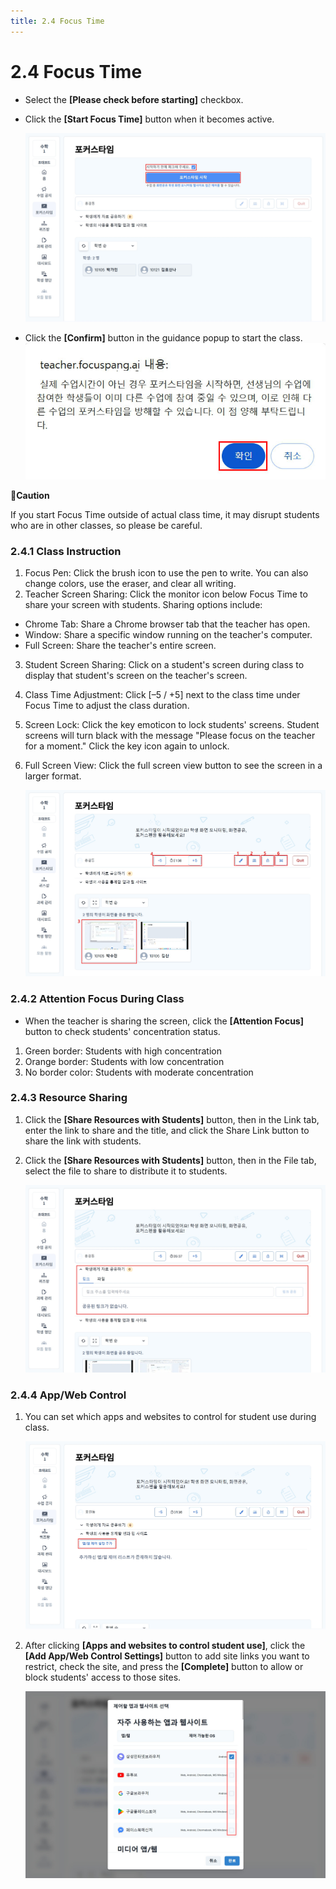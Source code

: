 ```yaml
---
title: 2.4 Focus Time
---
```


# 2.4 Focus Time

- Select the **\[Please check before starting]** checkbox.
- Click the **\[Start Focus Time]** button when it becomes active.

  ![](/img/tcher_2-4_01.jpg)

- Click the **\[Confirm]** button in the guidance popup to start the class.
  ![](/img/teacher_2-4_02.jpg)

**🚨Caution**

If you start Focus Time outside of actual class time, it may disrupt students who are in other classes, so please be careful.

### 2.4.1 Class Instruction

1. Focus Pen: Click the brush icon to use the pen to write. You can also change colors, use the eraser, and clear all writing.
2. Teacher Screen Sharing: Click the monitor icon below Focus Time to share your screen with students. Sharing options include:

- Chrome Tab: Share a Chrome browser tab that the teacher has open.
- Window: Share a specific window running on the teacher's computer.
- Full Screen: Share the teacher's entire screen.

3. Student Screen Sharing: Click on a student's screen during class to display that student's screen on the teacher's screen.
4. Class Time Adjustment: Click \[–5 / +5] next to the class time under Focus Time to adjust the class duration.
5. Screen Lock: Click the key emoticon to lock students' screens. Student screens will turn black with the message "Please focus on the teacher for a moment." Click the key icon again to unlock.
6. Full Screen View: Click the full screen view button to see the screen in a larger format.

   ![](/img/tcher_2-4-1.jpg)

### 2.4.2 Attention Focus During Class

- When the teacher is sharing the screen, click the **\[Attention Focus]** button to check students' concentration status.

1. Green border: Students with high concentration
2. Orange border: Students with low concentration
3. No border color: Students with moderate concentration

### 2.4.3 Resource Sharing

1. Click the **\[Share Resources with Students]** button, then in the Link tab, enter the link to share and the title, and click the Share Link button to share the link with students.
2. Click the **\[Share Resources with Students]** button, then in the File tab, select the file to share to distribute it to students.

   ![](/img/tcher_2-4-3.jpg)

### 2.4.4 App/Web Control

1. You can set which apps and websites to control for student use during class.

   ![](/img/tcher_2-4-4_01.jpg)

2. After clicking **\[Apps and websites to control student use]**, click the **\[Add App/Web Control Settings]** button to add site links you want to restrict, check the site, and press the **\[Complete]** button to allow or block students' access to those sites.

   ![](/img/teacher_2-4-4_02.jpg)
